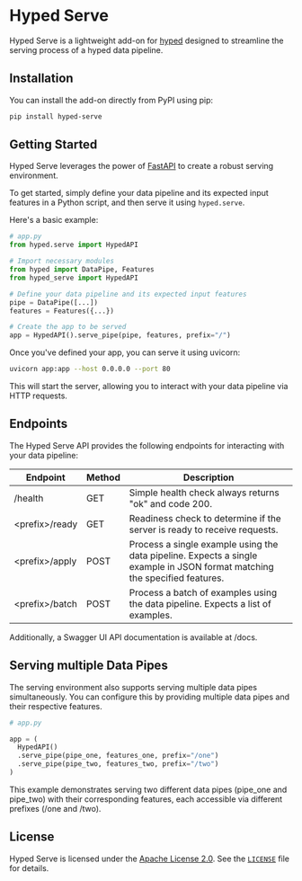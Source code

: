 # Hyped Serve

Hyped Serve is a lightweight add-on for [hyped](https://github.com/open-hyped/hyped) designed to streamline the serving process of a hyped data pipeline.

## Installation

You can install the add-on directly from PyPI using pip:

```bash
pip install hyped-serve
```

## Getting Started

Hyped Serve leverages the power of [FastAPI](https://fastapi.tiangolo.com) to create a robust serving environment.

To get started, simply define your data pipeline and its expected input features in a Python script, and then serve it using `hyped.serve`.

Here's a basic example:

```python
# app.py
from hyped.serve import HypedAPI

# Import necessary modules
from hyped import DataPipe, Features
from hyped_serve import HypedAPI

# Define your data pipeline and its expected input features
pipe = DataPipe([...])
features = Features({...})

# Create the app to be served
app = HypedAPI().serve_pipe(pipe, features, prefix="/")
```

Once you've defined your app, you can serve it using uvicorn:

```bash
uvicorn app:app --host 0.0.0.0 --port 80
```
This will start the server, allowing you to interact with your data pipeline via HTTP requests.

## Endpoints

The Hyped Serve API provides the following endpoints for interacting with your data pipeline:

| Endpoint   | Method | Description                                                                                            |
|------------|--------|--------------------------------------------------------------------------------------------------------|
| /health    | GET    | Simple health check always returns "ok" and code 200.                                                  |
| \<prefix\>/ready | GET    | Readiness check to determine if the server is ready to receive requests.                               |
| \<prefix\>/apply | POST   | Process a single example using the data pipeline. Expects a single example in JSON format matching the specified features. |
| \<prefix\>/batch | POST   | Process a batch of examples using the data pipeline. Expects a list of examples.                   |

Additionally, a Swagger UI API documentation is available at /docs.

## Serving multiple Data Pipes

The serving environment also supports serving multiple data pipes simultaneously. You can configure this by providing multiple data pipes and their respective features.

```python
# app.py

app = (
  HypedAPI()
  .serve_pipe(pipe_one, features_one, prefix="/one")
  .serve_pipe(pipe_two, features_two, prefix="/two")
)
```

This example demonstrates serving two different data pipes (pipe_one and pipe_two) with their corresponding features, each accessible via different prefixes (/one and /two).


## License

Hyped Serve is licensed under the [Apache License 2.0](https://www.apache.org/licenses/LICENSE-2.0). See the [`LICENSE`](/LICENSE) file for details.
